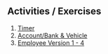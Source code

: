 ## Activities / Exercises

1. <a href="https://github.com/23000003/OOP-Notes/tree/main/First">Timer</a>
2. <a href="https://github.com/23000003/OOP-Notes/tree/main/Second">Account/Bank & Vehicle</a>
3. <a href="https://github.com/23000003/OOP-Notes/tree/main/Third">Employee Version 1 - 4</a>
